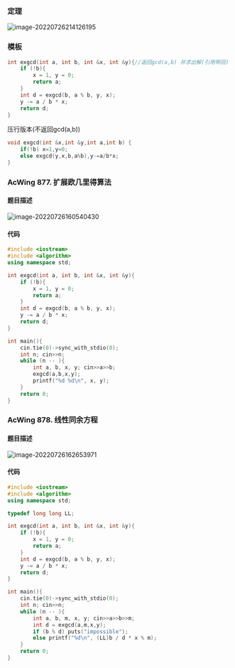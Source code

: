 ### 定理

![image-20220726214126195](https://nme-200t.oss-cn-hangzhou.aliyuncs.com/template/202207262141242.png)

### 模板

```cpp
int exgcd(int a, int b, int &x, int &y){//返回gcd(a,b) 并求出解(引用带回)
    if (!b){
        x = 1, y = 0;
        return a;
    }
    int d = exgcd(b, a % b, y, x);
    y -= a / b * x;
    return d;
}
```

压行版本(不返回gcd(a,b))

```cpp
void exgcd(int &x,int &y,int a,int b) {
    if(!b) x=1,y=0;
    else exgcd(y,x,b,a%b),y-=a/b*x;
}
```

### AcWing 877. 扩展欧几里得算法

#### 题目描述

![image-20220726160540430](http://nme-200t.oss-cn-hangzhou.aliyuncs.com/notes/2022-07-26-080540.png)

#### 代码

```cpp
#include <iostream>
#include <algorithm>
using namespace std;

int exgcd(int a, int b, int &x, int &y){
    if (!b){
        x = 1, y = 0;
        return a;
    }
    int d = exgcd(b, a % b, y, x);
    y -= a / b * x;
    return d;
}

int main(){
    cin.tie(0)->sync_with_stdio(0);
    int n; cin>>n;
    while (n -- ){
        int a, b, x, y; cin>>a>>b;
        exgcd(a,b,x,y);
        printf("%d %d\n", x, y);
    }
    return 0;
}
```

### AcWing 878. 线性同余方程

#### 题目描述

![image-20220726162653971](http://nme-200t.oss-cn-hangzhou.aliyuncs.com/notes/2022-07-26-082654.png)

#### 代码

```cpp
#include <iostream>
#include <algorithm>
using namespace std;

typedef long long LL;

int exgcd(int a, int b, int &x, int &y){
    if (!b){
        x = 1, y = 0;
        return a;
    }
    int d = exgcd(b, a % b, y, x);
    y -= a / b * x;
    return d;
}

int main(){
    cin.tie(0)->sync_with_stdio(0);
    int n; cin>>n;
    while (n -- ){
        int a, b, m, x, y; cin>>a>>b>>m;
        int d = exgcd(a,m,x,y);
        if (b % d) puts("impossible");
        else printf("%d\n", (LL)b / d * x % m);
    }
    return 0;
}
```

